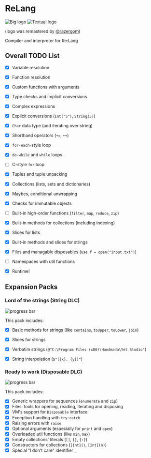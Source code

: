 # ReLang
![Big logo](https://i.imgur.com/Xc607oz.png)
![Textual logo](https://i.imgur.com/fEvpgxB.png)

(logo was remastered by [@razergom](https://github.com/razergom))

Compiler and interpreter for Re:Lang


## Overall TODO List
- [x] Variable resolution
- [x] Function resolution
- [x] Custom functions with arguments
- [x] Type checks and implicit conversions
- [x] Complex expressions
- [x] Explicit conversions (`Int("5")`, `String(5)`)
- [x] `Char` data type (and iterating over string)
- [x] Shorthand operators (`+=`, `++`)
- [x] `for-each`-style loop
- [x] `do-while` and `while` loops
- [ ] C-style `for` loop
- [x] Tuples and tuple unpacking
- [x] Collections (lists, sets and dictionaries)
- [x] Maybes, conditional unwrapping
- [x] Checks for immutable objects
- [ ] Built-in high-order functions (`filter`, `map`, `reduce`, `zip`)
- [x] Built-in methods for collections (including indexing)
- [x] Slices for lists
- [x] Built-in methods and slices for strings
- [x] Files and managable disposables (`use f = open("input.txt")`)
- [ ] Namespaces with util functions
- [x] Runtime! 


## Expansion Packs
### Lord of the strings (String DLC)
![progress bar](http://progressed.io/bar/100?title=released)

This pack includes:
- [x] Basic methods for strings (like `contains`, `toUpper`, `toLower`, `join`)
- [x] Slices for strings
- [x] Verbatim strings (`@"C:\Program Files (x86)\Handmada\Yet Studio"`)
- [x] String interpolation (`$"({x}, {y})"`)


### Ready to work (Disposable DLC)
![progress bar](http://progressed.io/bar/100?title=released)

This pack includes:
- [x] Generic wrappers for sequences (`enumerate` and `zip`)
- [x] Files: tools for opening, reading, iterating and disposing
- [x] VM's support for `Disposable` interface
- [x] Exception handling with `try`-`catch`
- [x] Raising errors with `raise`
- [x] Optional arguments (especially for `print` and `open`)
- [x] Overloaded util functions (like `min`, `max`)
- [x] Empty collections' literals (`[]`, `{}`, `{:}`)
- [x] Constructors for collections (`[Int]()`, `[Int](n)`)
- [x] Special "I don't care" identifier `_`